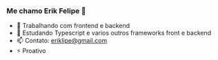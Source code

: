 ### Me chamo Erik Felipe 👋


- 🔭 Trabalhando com frontend e backend
- 🌱 Estudando Typescript e varios outros frameworks front e backend
- 📫 Contato: eriklipe@gmail.com 
- ⚡ Proativo



